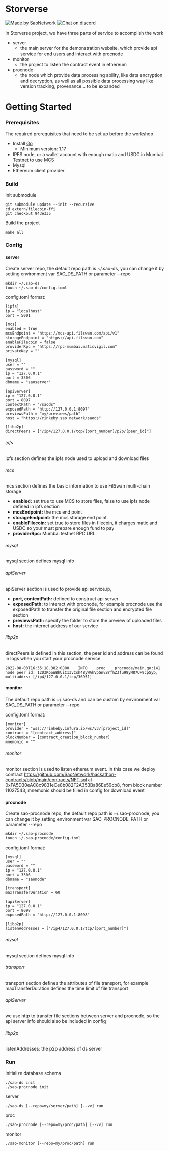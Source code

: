 # Storverse

[![Made by SaoNetwork](https://img.shields.io/badge/made%20by-SaoNetwork-green.svg)](https://sao.network/)
[![Chat on discord](https://img.shields.io/badge/join%20-discord-brightgreen.svg)](https://discord.com/invite/q58XsnQqQF)

In Storverse project, we have three parts of service to accomplish the work
- server 
  - the main server for the demonstration website, which provide api service for end users and interact with procnode
- monitor
  - the project to listen the contract event in ethereum
- procnode
  - the node which provide data processing ability, like data encryption and decryption, as well as all possible data processing way like version tracking, provenance... to be expanded

# Getting Started

### Prerequisites
The required prerequisites that need to be set up before the workshop

- Install [Go](https://golang.org/doc/install)
    - Minimum version: 1.17
- IPFS node, or a wallet account with enough matic and USDC in Mumbai Testnet to use [MCS](https://docs.filswan.com/multi-chain-storage/overview)
- Mysql
- Ethereum client provider

### Build
Init submodule
```shell
git submodule update --init --recursive
cd extern/filecoin-ffi
git checkout 943e335
```
Build the project
```shell
make all
```

### Config
#### server
Create server repo, the default repo path is ~/.sao-ds, you can change it by setting environment var SAO_DS_PATH or parameter --repo
```shell
mkdir ~/.sao-ds
touch ~/.sao-ds/config.toml
```
config.toml format:
```shell
[ipfs]
ip = "localhost"
port = 5001

[mcs]
enabled = true
mcsEndpoint = "https://mcs-api.filswan.com/api/v1"
storageEndpoint = "https://api.filswan.com"
enableFilecoin = false
providerRpc = "https://rpc-mumbai.maticvigil.com"
privateKey = ""

[mysql]
user = ""
password = ""
ip = "127.0.0.1"
port = 3306
dbname = "saoserver"

[apiServer]
ip = "127.0.0.1"
port = 8097
contextPath = "/saods"
exposedPath = "http://127.0.0.1:8097"
previewsPath = "my/previews/path"
host = "https://rinkeby.sao.network/saods"

[libp2p]
directPeers = ["/ip4/127.0.0.1/tcp/[port_number]/p2p/[peer_id]"]
```

###### ipfs
ipfs section defines the ipfs node used to upload and download files

###### mcs
mcs section defines the basic information to use FilSwan multi-chain storage
- **enabled:** set true to use MCS to store files, false to use ipfs node defined in ipfs section
- **mcsEndpoint:** the mcs end point
- **storageEndpoint:**  the mcs storage end point
- **enableFilecoin:**  set true to store files in filecoin, it charges matic and USDC so your must prepare enough fund to pay
- **providerRpc:**  Mumbai testnet RPC URL

###### mysql
mysql section defines mysql info

###### apiServer
apiServer section is used to provide api service.ip, 
- **port, contextPath:** defined to construct api server 
- **exposedPath:** to interact with procnode, for example procnode use the exposedPath to transfer the original file section and encrypted file section
- **previewsPath:** specify the folder to store the preview of uploaded files 
- **host:** the internet address of our service

###### libp2p
directPeers is defined in this section, the peer id and address can be found in logs when you start your procnode service
```text
2022-08-03T16:35:18.382+0800    INFO    proc    procnode/main.go:141    node peer id: 12D3KooWBhUiC13vCsh4ByWAkVpGnvBrfhZJfu98yM87UF9cpSyb, multiaddrs: [/ip4/127.0.0.1/tcp/36951]
```

#### monitor
The default repo path is ~/.sao-ds and can be custom by environment var SAO_DS_PATH or parameter --repo

config.toml format:
```shell
[monitor]
provider = "wss://rinkeby.infura.io/ws/v3/[project_id]"
contract = "[contract_address]"
blockNumber = [contract_creation_block_number]
mnemonic = ""
```
###### monitor
monitor section is used to listen ethereum event. In this case we deploy contract https://github.com/SaoNetwork/hackathon-contracts/blob/main/contracts/NFT.sol at 0xFA5D30eAC8c9831eCe8b082F2A353Ba86Ee59cb8, from block number 11027543, mnemonic should be filled in config for download event

#### procnode
Create sao-procnode repo, the default repo path is ~/.sao-procnode, you can change it by setting environment var SAO_PROCNODE_PATH or parameter --repo
```shell
mkdir ~/.sao-procnode
touch ~/.sao-procnode/config.toml
```
config.toml format:
```shell
[mysql]
user = ""
password = ""
ip = "127.0.0.1"
port = 3306
dbname = "saonode"

[transport]
maxTransferDuration = 60

[apiServer]
ip = "127.0.0.1"
port = 8098
exposedPath = "http://127.0.0.1:8098"

[libp2p]
listenAddresses = ["/ip4/127.0.0.1/tcp/[port_number]"]
```
###### mysql
mysql section defines mysql info

###### transport
transport section defines the attributes of file transport, for example maxTransferDuration defines the time limit of file transport

###### apiServer
we use http to transfer file sections between server and procnode, so the api server info should also be included in config

###### libp2p
listenAddresses: the p2p address of ds server

### Run

Initialize database schema
```shell
./sao-ds init
./sao-procnode init
```

server
```shell
./sao-ds [--repo=my/server/path] [--vv] run
```

proc
```shell
./sao-procnode [--repo=my/proc/path] [--vv] run
```

monitor
```shell
./sao-monitor [--repo=my/proc/path] run
```
